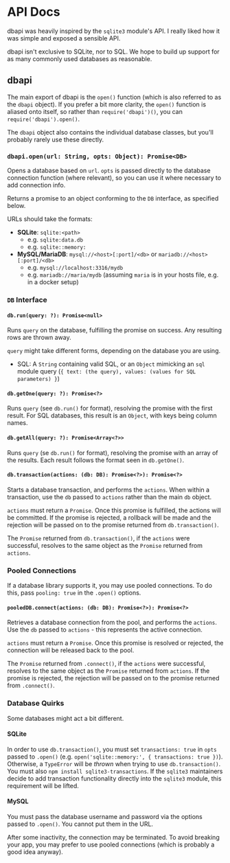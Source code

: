 # API Docs #

dbapi was heavily inspired by the `sqlite3` module's API. I really liked how
it was simple and exposed a sensible API.

dbapi isn't exclusive to SQLite, nor to SQL. We hope to build up support for
as many commonly used databases as reasonable.


## dbapi ##

The main export of dbapi is the `open()` function (which is also referred to
as the `dbapi` object). If you prefer a bit more clarity, the `open()` function
is aliased onto itself, so rather than `require('dbapi')()`, you can
`require('dbapi').open()`.

The `dbapi` object also contains the individual database classes, but you'll
probably rarely use these directly.


### `dbapi.open(url: String, opts: Object): Promise<DB>` ###

Opens a database based on `url`. `opts` is passed directly to the database
connection function (where relevant), so you can use it where necessary to
add connection info.

Returns a promise to an object conforming to the `DB` interface, as specified
below.

URLs should take the formats:

- **SQLite**: `sqlite:<path>`
    - e.g. `sqlite:data.db`
    - e.g. `sqlite::memory:`
- **MySQL/MariaDB**: `mysql://<host>[:port]/<db>` or `mariadb://<host>[:port]/<db>`
    - e.g. `mysql://localhost:3316/mydb`
    - e.g. `mariadb://maria/mydb` (assuming `maria` is in your hosts file, e.g. in a docker setup)


### `DB` Interface ###

#### `db.run(query: ?): Promise<null>` ####

Runs `query` on the database, fulfilling the promise on success. Any resulting
rows are thrown away.

`query` might take different forms, depending on the database you are using.

- SQL: A `String` containing valid SQL, or an `Object` mimicking an `sql`
    module query (`{ text: (the query), values: (values for SQL parameters) }`)


#### `db.getOne(query: ?): Promise<?>` ####

Runs `query` (see `db.run()` for format), resolving the promise with the first
result. For SQL databases, this result is an `Object`, with keys being column
names.


#### `db.getAll(query: ?): Promise<Array<?>>` ####

Runs `query` (se `db.run()` for format), resolving the promise with an array of
the results. Each result follows the format seen in `db.getOne()`.


#### `db.transaction(actions: (db: DB): Promise<?>): Promise<?>` ####

Starts a database transaction, and performs the `actions`. When within a
transaction, use the `db` passed to `actions` rather than the main `db` object.

`actions` must return a `Promise`. Once this promise is fulfilled, the actions
will be committed. If the promise is rejected, a rollback will be made and the
rejection will be passed on to the promise returned from `db.transaction()`.

The `Promise` returned from `db.transaction()`, if the `actions` were
successful, resolves to the same object as the `Promise` returned from
`actions`.


### Pooled Connections ###

If a database library supports it, you may use pooled connections. To do this,
pass `pooling: true` in the `.open()` options.


#### `pooledDB.connect(actions: (db: DB): Promise<?>): Promise<?>` ####

Retrieves a database connection from the pool, and performs the `actions`. Use
the `db` passed to `actions` - this represents the active connection.

`actions` must return a `Promise`. Once this promise is resolved or rejected,
the connection will be released back to the pool.

The `Promise` returned from `.connect()`, if the `actions` were successful,
resolves to the same object as the `Promise` returned from `actions`. If the
promise is rejected, the rejection will be passed on to the promise returned
from `.connect()`.


### Database Quirks ###

Some databases might act a bit different.


#### SQLite ####

In order to use `db.transaction()`, you must set `transactions: true` in `opts`
passed to `.open()` (e.g. `open('sqlite::memory:', { transactions: true })`).
Otherwise, a `TypeError` will be _thrown_ when trying to use
`db.transaction()`. You must also `npm install sqlite3-transactions`. If the
`sqlite3` maintainers decide to add transaction functionality directly into the
`sqlite3` module, this requirement will be lifted.


#### MySQL ####

You must pass the database username and password via the options passed to
`.open()`. You cannot put them in the URL.

After some inactivity, the connection may be terminated. To avoid breaking your
app, you may prefer to use pooled connections (which is probably a good idea
anyway).
